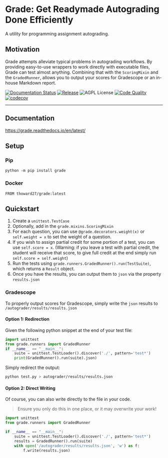 # Grade: Get Readymade Autograding Done Efficiently

A utility for programming assignment autograding.

## Motivation

Grade attempts alleviate typical problems in autograding workflows.
By providing easy-to-use wrappers to work directly with executable files, Grade can test almost anything.
Combining that with the `ScoringMixin` and the `GradedRunner`, allows you to output your scores for Gradescope or an in-house Markdown report.

[![Documentation Status](https://readthedocs.org/projects/grade/badge/?version=latest)](https://grade.readthedocs.io/en/latest/?badge=latest)
[![Release](https://img.shields.io/github/v/release/thoward27/grade)](https://github.com/thoward27/grade/releases)
![AGPL License](https://img.shields.io/github/license/thoward27/grade)
[![Code Quality](https://img.shields.io/lgtm/grade/python/github/thoward27/grade)](https://lgtm.com/projects/g/thoward27/grade/context:python)
[![codecov](https://codecov.io/gh/thoward27/grade/branch/master/graph/badge.svg)](https://codecov.io/gh/thoward27/grade)

---

## Documentation

https://grade.readthedocs.io/en/latest/

## Setup

### Pip

`python -m pip install grade`

### Docker

```docker
FROM thoward27/grade:latest
```

## Quickstart

1. Create a `unittest.TestCase`
2. Optionally, add in the `grade.mixins.ScoringMixin`
3. For each question, you can use `@grade.decorators.weight(x)` or `self.weight = x` to set the weight of a question.
4. If you wish to assign partial credit for some portion of a test, you can use `self.score = x`. (Warning: if you leave a test with partial credit, the student will receive that score, to give full credit at the end simply run `self.score = self.weight`)
5. Run the tests using `grade.runners.GradedRunner().run(TestSuite)`, which returns a `Result` object.
6. Once you have the results, you can output them to `json` via the property `results.json`

### Gradescope

To properly output scores for Gradescope, simply write the `json` results to `/autograder/results/results.json`

#### Option 1: Redirection

Given the following python snippet at the end of your test file:

```python
import unittest
from grade.runners import GradedRunner
if __name__ == "__main__":
    suite = unittest.TestLoader().discover('./', pattern='test*')
    print(GradedRunner().run(suite).json)
```

Simply redirect the output:

```bash
python test.py > autograder/results/results.json
```

#### Option 2: Direct Writing

Of course, you can also write directly to the file in your code.

> Ensure you only do this in one place, or it may overwrite your work!

```python
import unittest
from grade.runners import GradedRunner

if __name__ == "__main__":
    suite = unittest.TestLoader().discover('./', pattern='test*')
    results = GradedRunner().run(suite)
    with open('/autograder/results/results.json', 'w') as f:
        f.write(results.json)
```

